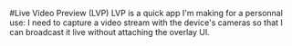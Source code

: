 #Live Video Preview (LVP)
LVP is a quick app I'm making for a personnal use: I need to capture a video stream with the device's cameras so that I can broadcast it live without attaching the overlay UI. 
